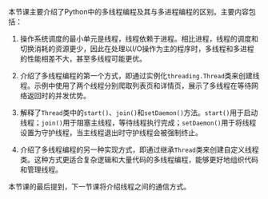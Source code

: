 本节课主要介绍了Python中的多线程编程及其与多进程编程的区别。主要内容包括：

1. 操作系统调度的最小单元是线程，线程依赖于进程。相比进程，线程的调度和切换消耗的资源更少，因此在处理以I/O操作为主的程序时，多线程和多进程的性能相差不大，甚至多线程可能更优。

2. 介绍了多线程编程的第一个方式，即通过实例化`threading.Thread`类来创建线程。示例中使用了两个线程分别爬取列表页和详情页，展示了多线程在等待网络返回时的并发优势。

3. 解释了`Thread`类中的`start()`、`join()`和`setDaemon()`方法。`start()`用于启动线程；`join()`用于阻塞主线程，等待线程执行完成；`setDaemon()`用于将线程设置为守护线程，当主线程退出时守护线程会被强制终止。

4. 介绍了多线程编程的另一种实现方式，即通过继承`Thread`类来创建自定义线程类。这种方式更适合复杂逻辑和大量代码的多线程编程，能够更好地组织代码和管理线程。

本节课的最后提到，下一节课将介绍线程之间的通信方式。